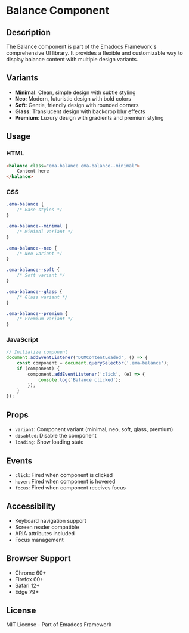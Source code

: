 # Balance Component

## Description
The Balance component is part of the Emadocs Framework's comprehensive UI library. It provides a flexible and customizable way to display balance content with multiple design variants.

## Variants
- **Minimal**: Clean, simple design with subtle styling
- **Neo**: Modern, futuristic design with bold colors
- **Soft**: Gentle, friendly design with rounded corners
- **Glass**: Translucent design with backdrop blur effects
- **Premium**: Luxury design with gradients and premium styling

## Usage

### HTML
```html
<balance class="ema-balance ema-balance--minimal">
    Content here
</balance>
```

### CSS
```css
.ema-balance {
    /* Base styles */
}

.ema-balance--minimal {
    /* Minimal variant */
}

.ema-balance--neo {
    /* Neo variant */
}

.ema-balance--soft {
    /* Soft variant */
}

.ema-balance--glass {
    /* Glass variant */
}

.ema-balance--premium {
    /* Premium variant */
}
```

### JavaScript
```javascript
// Initialize component
document.addEventListener('DOMContentLoaded', () => {
    const component = document.querySelector('.ema-balance');
    if (component) {
        component.addEventListener('click', (e) => {
            console.log('Balance clicked');
        });
    }
});
```

## Props
- `variant`: Component variant (minimal, neo, soft, glass, premium)
- `disabled`: Disable the component
- `loading`: Show loading state

## Events
- `click`: Fired when component is clicked
- `hover`: Fired when component is hovered
- `focus`: Fired when component receives focus

## Accessibility
- Keyboard navigation support
- Screen reader compatible
- ARIA attributes included
- Focus management

## Browser Support
- Chrome 60+
- Firefox 60+
- Safari 12+
- Edge 79+

## License
MIT License - Part of Emadocs Framework
